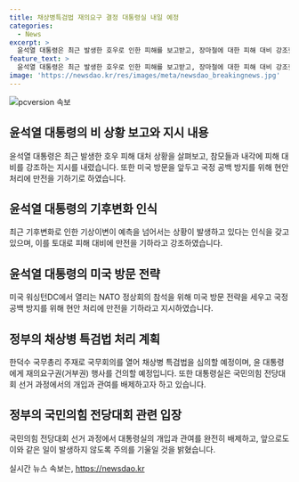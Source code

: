 ```yaml
---
title: 채상병특검법 재의요구 결정 대통령실 내일 예정
categories:
  - News
excerpt: >
  윤석열 대통령은 최근 발생한 호우로 인한 피해를 보고받고, 장마철에 대한 피해 대비 강조했다. 또한 미국 출장을 앞두고 현안을 신속히 처리해 달라는 지시를 했다. 한편, 정부는 9일 국무회의를 열어 채상병 특검법을 심의할 예정이며, 대통령실은 국민의힘 전당대회에 대한 개입 및 관여를 부인하고 있다. 윤 대통령의 이번 행보에 대한 관심이 높아지고 있다.
feature_text: >
  윤석열 대통령은 최근 발생한 호우로 인한 피해를 보고받고, 장마철에 대한 피해 대비 강조했다. 또한 미국 출장을 앞두고 현안을 신속히 처리해 달라는 지시를 했다. 한편, 정부는 9일 국무회의를 열어 채상병 특검법을 심의할 예정이며, 대통령실은 국민의힘 전당대회에 대한 개입 및 관여를 부인하고 있다. 윤 대통령의 이번 행보에 대한 관심이 높아지고 있다.
image: 'https://newsdao.kr/res/images/meta/newsdao_breakingnews.jpg'
---
```


<p><img src="https://newsdao.kr/res/images/meta/newsdao_breakingnews.jpg" alt="pcversion 속보" /></p>

<h2 data-ke-size="size26">윤석열 대통령의 비 상황 보고와 지시 내용</h2>

<p data-ke-size="size16">윤석열 대통령은 최근 발생한 호우 피해 대처 상황을 살펴보고, 참모들과 내각에 피해 대비를 강조하는 지시를 내렸습니다. 또한 미국 방문을 앞두고 국정 공백 방지를 위해 현안 처리에 만전을 기하기로 하였습니다.</p>

<h2 data-ke-size="size26">윤석열 대통령의 기후변화 인식</h2>

<p data-ke-size="size16">최근 기후변화로 인한 기상이변이 예측을 넘어서는 상황이 발생하고 있다는 인식을 갖고 있으며, 이를 토대로 피해 대비에 만전을 기하라고 강조하였습니다.</p>

<h2 data-ke-size="size26">윤석열 대통령의 미국 방문 전략</h2>

<p data-ke-size="size16">미국 워싱턴DC에서 열리는 NATO 정상회의 참석을 위해 미국 방문 전략을 세우고 국정 공백 방지를 위해 현안 처리에 만전을 기하라고 지시하였습니다.</p>

<h2 data-ke-size="size26">정부의 채상병 특검법 처리 계획</h2>

<p data-ke-size="size16">한덕수 국무총리 주재로 국무회의를 열어 채상병 특검법을 심의할 예정이며, 윤 대통령에게 재의요구권(거부권) 행사를 건의할 예정입니다. 또한 대통령실은 국민의힘 전당대회 선거 과정에서의 개입과 관여를 배제하고자 하고 있습니다.</p>

<h2 data-ke-size="size26">정부의 국민의힘 전당대회 관련 입장</h2>

<p data-ke-size="size16">국민의힘 전당대회 선거 과정에서 대통령실의 개입과 관여를 완전히 배제하고, 앞으로도 이와 같은 일이 발생하지 않도록 주의를 기울일 것을 밝혔습니다.</p>
실시간 뉴스 속보는, <a href="https://newsdao.kr" rel="dofollow">https://newsdao.kr</a>



